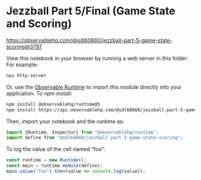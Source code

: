 # Jezzball Part 5/Final (Game State and Scoring)

https://observablehq.com/@sdl60660/jezzball-part-5-game-state-scoring@3797

View this notebook in your browser by running a web server in this folder. For
example:

~~~sh
npx http-server
~~~

Or, use the [Observable Runtime](https://github.com/observablehq/runtime) to
import this module directly into your application. To npm install:

~~~sh
npm install @observablehq/runtime@5
npm install https://api.observablehq.com/@sdl60660/jezzball-part-5-game-state-scoring@3797.tgz?v=3
~~~

Then, import your notebook and the runtime as:

~~~js
import {Runtime, Inspector} from "@observablehq/runtime";
import define from "@sdl60660/jezzball-part-5-game-state-scoring";
~~~

To log the value of the cell named “foo”:

~~~js
const runtime = new Runtime();
const main = runtime.module(define);
main.value("foo").then(value => console.log(value));
~~~
